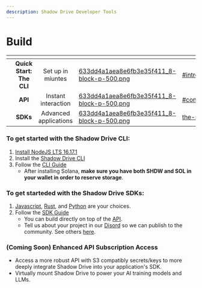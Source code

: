 ```yaml
---
description: Shadow Drive Developer Tools
---
```


# Build

<table data-view="cards"><thead><tr><th align="center"></th><th align="center"></th><th align="center"></th><th data-hidden data-card-cover data-type="files"></th><th data-hidden data-card-target data-type="content-ref"></th></tr></thead><tbody><tr><td align="center"></td><td align="center"><strong>Quick Start: The CLI</strong></td><td align="center">Set up in miuntes</td><td><a href="../.gitbook/assets/633dd4a1aea8e6fb3e35f411_8-block-p-500.png">633dd4a1aea8e6fb3e35f411_8-block-p-500.png</a></td><td><a href="shadow-drive/the-cli.md#introduction">#introduction</a></td></tr><tr><td align="center"><strong></strong></td><td align="center"><strong>API</strong></td><td align="center">Instant interaction</td><td><a href="../.gitbook/assets/633dd4a1aea8e6fb3e35f411_8-block-p-500.png">633dd4a1aea8e6fb3e35f411_8-block-p-500.png</a></td><td><a href="shadow-drive/the-api.md#contents">#contents</a></td></tr><tr><td align="center"><strong></strong></td><td align="center"><strong>SDKs</strong></td><td align="center">Advanced applications</td><td><a href="../.gitbook/assets/633dd4a1aea8e6fb3e35f411_8-block-p-500.png">633dd4a1aea8e6fb3e35f411_8-block-p-500.png</a></td><td><a href="shadow-drive/the-sdk.md">the-sdk.md</a></td></tr></tbody></table>

### **To get started with the Shadow Drive CLI:**

1. [Install NodeJS LTS 16.17.1](https://nodejs.org/en/download/)
2. Install the [Shadow Drive CLI](shadow-drive/)
3. Follow the [CLI Guide](shadow-drive/the-cli.md)
   * After installing Solana, **make sure you have both SHDW and SOL in your wallet in order to reserve storage**.

### **To get starteded with the Shadow Drive SDKs:**

1. [Javascript](https://www.npmjs.com/package/@shadow-drive/sdk), [Rust](https://crates.io/crates/shadow-drive-rust), and [Python](https://github.com/GenesysGo/shadow-drive-rust/tree/main/py) are your choices.
2. Follow the [SDK Guide](shadow-drive/the-sdk.md)
   * You can build directly on top of the [API](shadow-drive/the-api.md).
   * Tell us about your project in our [Disord](https://discord.gg/genesysgo) so we can publish to the community. See others [here](shadow-drive/community-mainted-uis.md).

### **(Coming Soon) Enhanced API Subscription Access**

* Access a more robust API with S3 compatibly secrets/keys to more deeply integrate Shadow Drive into your application's SDK.
* Virtually mount Shadow Drive to power your AI training models and LLMs.
